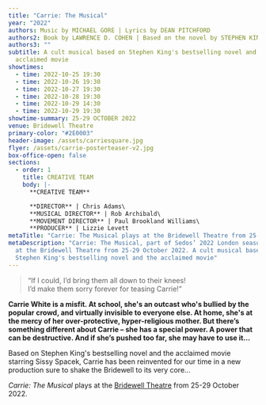 ```yaml
---
title: "Carrie: The Musical"
year: "2022"
authors: Music by MICHAEL GORE | Lyrics by DEAN PITCHFORD
authors2: Book by LAWRENCE D. COHEN | Based on the novel by STEPHEN KING
authors3: ""
subtitle: A cult musical based on Stephen King's bestselling novel and the
  acclaimed movie
showtimes:
  - time: 2022-10-25 19:30
  - time: 2022-10-26 19:30
  - time: 2022-10-27 19:30
  - time: 2022-10-28 19:30
  - time: 2022-10-29 14:30
  - time: 2022-10-29 19:30
showtime-summary: 25-29 OCTOBER 2022
venue: Bridewell Theatre
primary-color: "#2E0003"
header-image: /assets/carriesquare.jpg
flyer: /assets/carrie-posterteaser-v2.jpg
box-office-open: false
sections:
  - order: 1
    title: CREATIVE TEAM
    body: |-
      **CREATIVE TEAM**

      **DIRECTOR** | Chris Adams\
      **MUSICAL DIRECTOR** | Rob Archibald\
      **MOVEMENT DIRECTOR** | Paul Brookland Williams\
      **PRODUCER** | Lizzie Levett
metaTitle: "Carrie: The Musical plays at the Bridewell Theatre from 25-29 October 2022"
metaDescription: "Carrie: The Musical, part of Sedos’ 2022 London season, plays
  at the Bridewell Theatre from 25-29 October 2022. A cult musical based on
  Stephen King's bestselling novel and the acclaimed movie"
---
```

> “If I could, I’d bring them all down to their knees!\
> I’d make them sorry forever for teasing Carrie!”

**Carrie White is a misfit. At school, she's an outcast who's bullied by the popular crowd, and virtually invisible to everyone else. At home, she's at the mercy of her over-protective, hyper-religious mother. But there’s something different about Carrie – she has a special power. A power that can be destructive. And if she’s pushed too far, she may have to use it…**

Based on Stephen King's bestselling novel and the acclaimed movie starring Sissy Spacek, Carrie has been reinvented for our time in a new production sure to shake the Bridewell to its very core...

*Carrie: The Musical* plays at the [Bridewell Theatre](https://sedos.co.uk/venues/bridewell) from 25-29 October 2022.